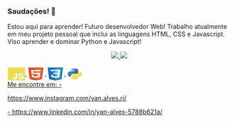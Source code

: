 ### Saudações! 👋
Estou aqui para aprender!
Futuro desenvolvedor Web!
Trabalho atualmente em meu projeto pessoal que inclui as linguagens HTML, CSS e Javascript.
Viso aprender e dominar Python e Javascript!

<div align="center">
  <a href="https://github.com/yanalvesrj">
  <img height="180em" src="https://github-readme-stats.vercel.app/api?username=yanalvesrj&show_icons=true&theme=vue-dark&include_all_commits=true&count_private=true"/>
  <img height="180em" src="https://github-readme-stats.vercel.app/api/top-langs/?username=yanalvesrj&layout=compact&langs_count=7&theme=vue-dark"/>
</div>
 <div style="display: inline_block"><br>
  <img align="center" alt="Yan-Js" height="30" width="40" src="https://raw.githubusercontent.com/devicons/devicon/master/icons/javascript/javascript-plain.svg">
  <img align="center" alt="Yan-HTML" height="30" width="40" src="https://raw.githubusercontent.com/devicons/devicon/master/icons/html5/html5-original.svg">
  <img align="center" alt="Yan-CSS" height="30" width="40" src="https://raw.githubusercontent.com/devicons/devicon/master/icons/css3/css3-original.svg">
  <img align="center" alt="Yan-Python" height="30" width="40" src="https://raw.githubusercontent.com/devicons/devicon/master/icons/python/python-original.svg">
 </div>
  Me encontre em:
  - <p> https://www.instagram.com/yan.alves.rj/ </p>
- https://www.linkedin.com/in/yan-alves-5788b621a/
